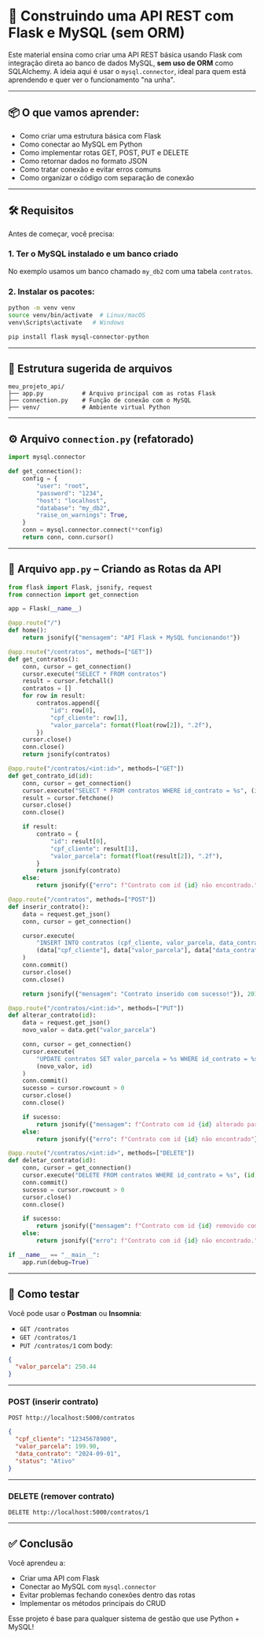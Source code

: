 # 🔧 Construindo uma API REST com Flask e MySQL (sem ORM)

Este material ensina como criar uma API REST básica usando Flask com integração direta ao banco de dados MySQL, **sem uso de ORM** como SQLAlchemy. A ideia aqui é usar o `mysql.connector`, ideal para quem está aprendendo e quer ver o funcionamento "na unha".

---

## 📦 O que vamos aprender:

- Como criar uma estrutura básica com Flask
- Como conectar ao MySQL em Python
- Como implementar rotas GET, POST, PUT e DELETE
- Como retornar dados no formato JSON
- Como tratar conexão e evitar erros comuns
- Como organizar o código com separação de conexão

---

## 🛠 Requisitos

Antes de começar, você precisa:

### 1. Ter o MySQL instalado e um banco criado

No exemplo usamos um banco chamado `my_db2` com uma tabela `contratos`.

### 2. Instalar os pacotes:

```bash
python -m venv venv
source venv/bin/activate  # Linux/macOS
venv\Scripts\activate   # Windows

pip install flask mysql-connector-python
```

---

## 🧩 Estrutura sugerida de arquivos

```
meu_projeto_api/
├── app.py           # Arquivo principal com as rotas Flask
├── connection.py    # Função de conexão com o MySQL
├── venv/            # Ambiente virtual Python
```

---

## ⚙️ Arquivo `connection.py` (refatorado)

```python
import mysql.connector

def get_connection():
    config = {
        "user": "root",
        "password": "1234",
        "host": "localhost",
        "database": "my_db2",
        "raise_on_warnings": True,
    }
    conn = mysql.connector.connect(**config)
    return conn, conn.cursor()
```

---

## 🚀 Arquivo `app.py` – Criando as Rotas da API

```python
from flask import Flask, jsonify, request
from connection import get_connection

app = Flask(__name__)

@app.route("/")
def home():
    return jsonify({"mensagem": "API Flask + MySQL funcionando!"})

@app.route("/contratos", methods=["GET"])
def get_contratos():
    conn, cursor = get_connection()
    cursor.execute("SELECT * FROM contratos")
    result = cursor.fetchall()
    contratos = []
    for row in result:
        contratos.append({
            "id": row[0],
            "cpf_cliente": row[1],
            "valor_parcela": format(float(row[2]), ".2f"),
        })
    cursor.close()
    conn.close()
    return jsonify(contratos)

@app.route("/contratos/<int:id>", methods=["GET"])
def get_contrato_id(id):
    conn, cursor = get_connection()
    cursor.execute("SELECT * FROM contratos WHERE id_contrato = %s", (id,))
    result = cursor.fetchone()
    cursor.close()
    conn.close()

    if result:
        contrato = {
            "id": result[0],
            "cpf_cliente": result[1],
            "valor_parcela": format(float(result[2]), ".2f"),
        }
        return jsonify(contrato)
    else:
        return jsonify({"erro": f"Contrato com id {id} não encontrado."}), 404

@app.route("/contratos", methods=["POST"])
def inserir_contrato():
    data = request.get_json()
    conn, cursor = get_connection()

    cursor.execute(
        "INSERT INTO contratos (cpf_cliente, valor_parcela, data_contrato, status) VALUES (%s, %s, %s, %s)",
        (data["cpf_cliente"], data["valor_parcela"], data["data_contrato"], data["status"])
    )
    conn.commit()
    cursor.close()
    conn.close()

    return jsonify({"mensagem": "Contrato inserido com sucesso!"}), 201

@app.route("/contratos/<int:id>", methods=["PUT"])
def alterar_contrato(id):
    data = request.get_json()
    novo_valor = data.get("valor_parcela")

    conn, cursor = get_connection()
    cursor.execute(
        "UPDATE contratos SET valor_parcela = %s WHERE id_contrato = %s",
        (novo_valor, id)
    )
    conn.commit()
    sucesso = cursor.rowcount > 0
    cursor.close()
    conn.close()

    if sucesso:
        return jsonify({"mensagem": f"Contrato com id {id} alterado para R$ {float(novo_valor):.2f}"})
    else:
        return jsonify({"erro": f"Contrato com id {id} não encontrado"}), 404

@app.route("/contratos/<int:id>", methods=["DELETE"])
def deletar_contrato(id):
    conn, cursor = get_connection()
    cursor.execute("DELETE FROM contratos WHERE id_contrato = %s", (id,))
    conn.commit()
    sucesso = cursor.rowcount > 0
    cursor.close()
    conn.close()

    if sucesso:
        return jsonify({"mensagem": f"Contrato com id {id} removido com sucesso."})
    else:
        return jsonify({"erro": f"Contrato com id {id} não encontrado."}), 404

if __name__ == "__main__":
    app.run(debug=True)
```

---

## 🧪 Como testar

Você pode usar o **Postman** ou **Insomnia**:

- `GET /contratos`
- `GET /contratos/1`
- `PUT /contratos/1` com body:

```json
{
  "valor_parcela": 250.44
}
```

---



### POST (inserir contrato)

```
POST http://localhost:5000/contratos
```

```json
{
  "cpf_cliente": "12345678900",
  "valor_parcela": 199.90,
  "data_contrato": "2024-09-01",
  "status": "Ativo"
}
```

---

### DELETE (remover contrato)

```
DELETE http://localhost:5000/contratos/1
```

---

## ✅ Conclusão

Você aprendeu a:

- Criar uma API com Flask
- Conectar ao MySQL com `mysql.connector`
- Evitar problemas fechando conexões dentro das rotas
- Implementar os métodos principais do CRUD

Esse projeto é base para qualquer sistema de gestão que use Python + MySQL!